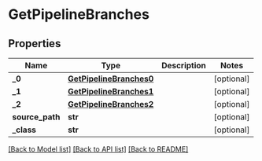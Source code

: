 # GetPipelineBranches

## Properties
Name | Type | Description | Notes
------------ | ------------- | ------------- | -------------
**_0** | [**GetPipelineBranches0**](GetPipelineBranches0.md) |  | [optional] 
**_1** | [**GetPipelineBranches1**](GetPipelineBranches1.md) |  | [optional] 
**_2** | [**GetPipelineBranches2**](GetPipelineBranches2.md) |  | [optional] 
**source_path** | **str** |  | [optional] 
**_class** | **str** |  | [optional] 

[[Back to Model list]](../README.md#documentation-for-models) [[Back to API list]](../README.md#documentation-for-api-endpoints) [[Back to README]](../README.md)


